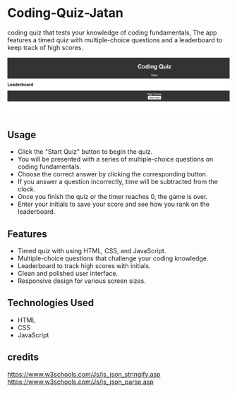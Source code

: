 # Coding-Quiz-Jatan

coding quiz that tests your knowledge of coding fundamentals, The app features a timed quiz with multiple-choice questions and a leaderboard to keep track of high scores.

![frontPage](/assets/images/codingquiz.jpg)

## Usage

- Click the "Start Quiz" button to begin the quiz.
- You will be presented with a series of multiple-choice questions on coding fundamentals.
- Choose the correct answer by clicking the corresponding button.
- If you answer a question incorrectly, time will be subtracted from the clock.
- Once you finish the quiz or the timer reaches 0, the game is over.
- Enter your initials to save your score and see how you rank on the leaderboard.

## Features

- Timed quiz with using HTML, CSS, and JavaScript.
- Multiple-choice questions that challenge your coding knowledge.
- Leaderboard to track high scores with initials.
- Clean and polished user interface.
- Responsive design for various screen sizes.

## Technologies Used

- HTML
- CSS
- JavaScript

## credits
https://www.w3schools.com/Js/js_json_stringify.asp
https://www.w3schools.com/Js/js_json_parse.asp